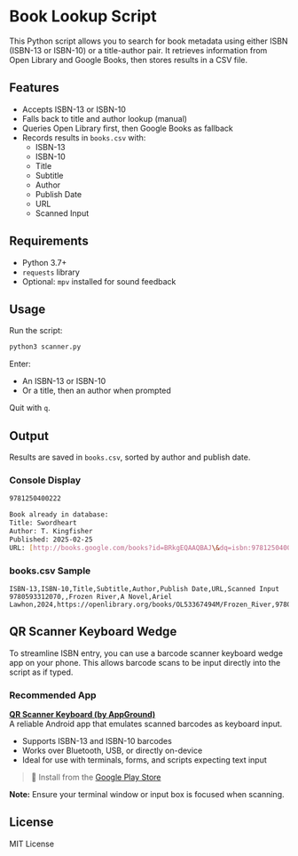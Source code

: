 # Book Lookup Script

This Python script allows you to search for book metadata using either ISBN (ISBN-13 or ISBN-10) or a title-author pair. It retrieves information from Open Library and Google Books, then stores results in a CSV file.

## Features

- Accepts ISBN-13 or ISBN-10
- Falls back to title and author lookup (manual)
- Queries Open Library first, then Google Books as fallback
- Records results in `books.csv` with:
  - ISBN-13
  - ISBN-10
  - Title
  - Subtitle
  - Author
  - Publish Date
  - URL
  - Scanned Input

## Requirements

- Python 3.7+
- `requests` library
- Optional: `mpv` installed for sound feedback

## Usage

Run the script:

```bash
python3 scanner.py
````

Enter:

* An ISBN-13 or ISBN-10
* Or a title, then an author when prompted

Quit with `q`.

## Output

Results are saved in `books.csv`, sorted by author and publish date.


### Console Display

```bash
9781250400222

Book already in database:
Title: Swordheart
Author: T. Kingfisher
Published: 2025-02-25
URL: [http://books.google.com/books?id=BRkgEQAAQBAJ\&dq=isbn:9781250400222\&hl=\&source=gbs\_api](http://books.google.com/books?id=BRkgEQAAQBAJ&dq=isbn:9781250400222&hl=&source=gbs_api)

```

### books.csv Sample

```csv
ISBN-13,ISBN-10,Title,Subtitle,Author,Publish Date,URL,Scanned Input
9780593312070,,Frozen River,A Novel,Ariel Lawhon,2024,https://openlibrary.org/books/OL53367494M/Frozen_River,9780593312070
```

## QR Scanner Keyboard Wedge

To streamline ISBN entry, you can use a barcode scanner keyboard wedge app on your phone. This allows barcode scans to be input directly into the script as if typed.

### Recommended App

**[QR Scanner Keyboard (by AppGround)](https://play.google.com/store/apps/details?id=io.appground.blek&hl=en-US)**  
A reliable Android app that emulates scanned barcodes as keyboard input.

- Supports ISBN-13 and ISBN-10 barcodes
- Works over Bluetooth, USB, or directly on-device
- Ideal for use with terminals, forms, and scripts expecting text input

> 📲 Install from the [Google Play Store](https://play.google.com/store/apps/details?id=io.appground.blek&hl=en-US)

**Note:** Ensure your terminal window or input box is focused when scanning.


## License

MIT License

